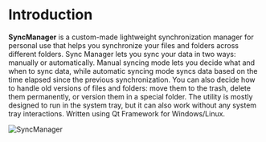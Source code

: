 # Introduction

**SyncManager** is a custom-made lightweight synchronization manager for personal use that helps you synchronize your files and folders across different folders. Sync Manager lets you sync your data in two ways: manually or automatically. Manual syncing mode lets you decide what and when to sync data, while automatic syncing mode syncs data based on the time elapsed since the previous synchronization. You can also decide how to handle old versions of files and folders: move them to the trash, delete them permanently, or version them in a special folder. The utility is mostly designed to run in the system tray, but it can also work without any system tray interactions. Written using Qt Framework for Windows/Linux.

![SyncManager](https://user-images.githubusercontent.com/5786770/207924637-b7baa56a-1426-4e6a-8d96-04e1b8379e26.png)
